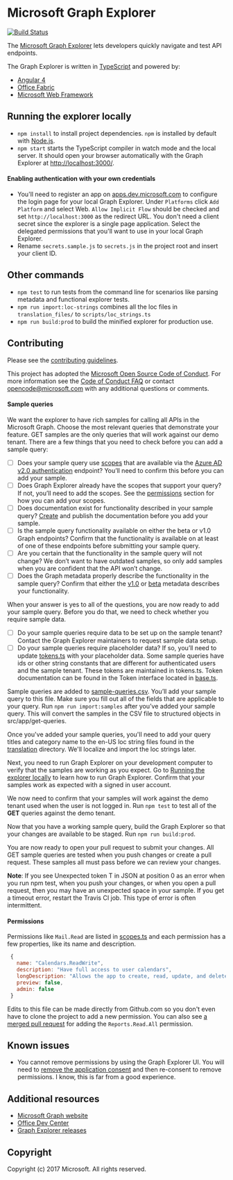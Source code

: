 # Microsoft Graph Explorer
[![Build Status](https://travis-ci.org/microsoftgraph/microsoft-graph-explorer.svg?branch=master)](https://travis-ci.org/microsoftgraph/microsoft-graph-explorer)

The [Microsoft Graph Explorer](https://developer.microsoft.com/graph/graph-explorer) lets developers quickly navigate and test API endpoints.

The Graph Explorer is written in [TypeScript](https://www.typescriptlang.org/) and powered by:
* [Angular 4](https://angular.io/)
* [Office Fabric](https://dev.office.com/fabric)
* [Microsoft Web Framework](https://getmwf.com/) 

## Running the explorer locally

* `npm install` to install project dependencies. `npm` is installed by default with [Node.js](https://nodejs.org/).
* `npm start` starts the TypeScript compiler in watch mode and the local server. It should open your browser automatically with the Graph Explorer at [http://localhost:3000/](http://localhost:3000).

#### Enabling authentication with your own credentials
* You'll need to register an app on [apps.dev.microsoft.com](https://apps.dev.microsoft.com) to configure the login page for your local Graph Explorer.  Under `Platforms` click `Add Platform` and select Web.  `Allow Implicit Flow` should be checked and set `http://localhost:3000` as the redirect URL.  You don't need a client secret since the explorer is a single page application. Select the delegated permissions that you'll want to use in your local Graph Explorer.
* Rename `secrets.sample.js` to `secrets.js` in the project root and insert your client ID.

## Other commands
* `npm test` to run tests from the command line for scenarios like parsing metadata and functional explorer tests.
* `npm run import:loc-strings` combines all the loc files in `translation_files/` to `scripts/loc_strings.ts`
* `npm run build:prod` to build the minified explorer for production use.

## Contributing
Please see the [contributing guidelines](CONTRIBUTING.md).

This project has adopted the [Microsoft Open Source Code of Conduct](https://opensource.microsoft.com/codeofconduct/). For more information see the [Code of Conduct FAQ](https://opensource.microsoft.com/codeofconduct/faq/) or contact [opencode@microsoft.com](mailto:opencode@microsoft.com) with any additional questions or comments.

#### Sample queries

We want the explorer to have rich samples for calling all APIs in the Microsoft Graph. Choose the most relevant queries that demonstrate your feature. GET samples are the only queries that will work against our demo tenant. There are a few things that you need to check before you can add a sample query:
- [ ]	Does your sample query use [scopes]( https://docs.microsoft.com/en-us/azure/active-directory/develop/active-directory-v2-scopes) that are available via the [Azure AD v2.0 authentication]( https://docs.microsoft.com/en-us/azure/active-directory/develop/active-directory-appmodel-v2-overview) endpoint? You’ll need to confirm this before you can add your sample.
- [ ]	Does Graph Explorer already have the scopes that support your query? If not, you’ll need to add the scopes. See the [permissions](#permissions) section for how you can add your scopes. 
- [ ]	Does documentation exist for functionality described in your sample query? [Create](https://github.com/microsoftgraph/microsoft-graph-docs) and publish the documentation before you add your sample.
- [ ]	Is the sample query functionality available on either the beta or v1.0 Graph endpoints? Confirm that the functionality is available on at least of one of these endpoints before submitting your sample query.
- [ ]	Are you certain that the functionality in the sample query will not change? We don’t want to have outdated samples, so only add samples when you are confident that the API won’t change.
- [ ]	Does the Graph metadata properly describe the functionality in the sample query? Confirm that either the [v1.0](https://graph.microsoft.com/v1.0/$metadata) or [beta]( https://graph.microsoft.com/beta/$metadata) metadata describes your functionality.

When your answer is yes to all of the questions, you are now ready to add your sample query. Before you do that, we need to check whether you require sample data.
- [ ]	Do your sample queries require data to be set up on the sample tenant? Contact the Graph Explorer maintainers to request sample data setup. 
- [ ]	Do your sample queries require placeholder data? If so, you’ll need to update [tokens.ts](./src/app/tokens.ts) with your placeholder data. Some sample queries have ids or other string constants that are different for authenticated users and the sample tenant. These tokens are maintained in tokens.ts. Token documentation can be found in the Token interface located in [base.ts](./src/app/base.ts).

Sample queries are added to [sample-queries.csv](./sample-queries.csv). You’ll add your sample query to this file. Make sure you fill out all of the fields that are applicable to your query. Run `npm run import:samples` after you’ve added your sample query. This will convert the samples in the CSV file to structured objects in src/app/get-queries. 

Once you've added your sample queries, you'll need to add your query titles and category name to the en-US loc string files found in the [translation](./translation_files) directory. We'll localize and import the loc strings later. 

Next, you need to run Graph Explorer on your development computer to verify that the samples are working as you expect. Go to [Running the explorer locally]( https://github.com/microsoftgraph/microsoft-graph-explorer#running-the-explorer-locally) to learn how to run Graph Explorer. Confirm that your samples work as expected with a signed in user account. 

We now need to confirm that your samples will work against the demo tenant used when the user is not logged in. Run `npm test` to test all of the **GET** queries against the demo tenant.

Now that you have a working sample query, build the Graph Explorer so that your changes are available to be staged. Run `npm run build:prod`. 

You are now ready to open your pull request to submit your changes. All GET sample queries are tested when you push changes or create a pull request. These samples all must pass before we can review your changes.
 
**Note**: If you see Unexpected token T in JSON at position 0 as an error when you run npm test, when you push your changes, or when you open a pull request, then you may have an unexpected space in your sample. If you get a timeout error, restart the Travis CI job. This type of error is often intermittent. 

#### Permissions

Permissions like `Mail.Read` are listed in [scopes.ts](./src/app/scopes.ts) and each permission has a few properties, like its name and description.

```javascript
 {
   name: "Calendars.ReadWrite",
   description: "Have full access to user calendars",
   longDescription: "Allows the app to create, read, update, and delete events in user calendars.",
   preview: false,
   admin: false
 }
```
Edits to this file can be made directly from Github.com so you don't even have to clone the project to add a new permission.  You can also see [a merged pull request](https://github.com/microsoftgraph/microsoft-graph-explorer/pull/48) for adding the `Reports.Read.All` permission.

## Known issues
* You cannot remove permissions by using the Graph Explorer UI. You will need to [remove the application consent](http://shawntabrizi.com/aad/revoking-consent-azure-active-directory-applications/) and then re-consent to remove permissions. I know, this is far from a good experience.

## Additional resources
* [Microsoft Graph website](https://graph.microsoft.io)
* [Office Dev Center](http://dev.office.com/)
* [Graph Explorer releases](https://github.com/microsoftgraph/microsoft-graph-explorer/releases)

## Copyright
Copyright (c) 2017 Microsoft. All rights reserved.

